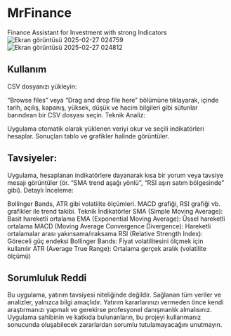 # MrFinance
 Finance Assistant for Investment with strong Indicators
![Ekran görüntüsü 2025-02-27 024759](https://github.com/user-attachments/assets/491c7e5d-ca57-4819-9eba-cf45abd6976e)
![Ekran görüntüsü 2025-02-27 024812](https://github.com/user-attachments/assets/1853f3a7-045e-4fe7-8896-82ea3bb960b7)

## Kullanım
CSV dosyanızı yükleyin:

“Browse files” veya “Drag and drop file here” bölümüne tıklayarak, içinde tarih, açılış, kapanış, yüksek, düşük ve hacim bilgileri gibi sütunlar barındıran bir CSV dosyası seçin.
Teknik Analiz:

Uygulama otomatik olarak yüklenen veriyi okur ve seçili indikatörleri hesaplar.
Sonuçları tablo ve grafikler halinde görüntüler.
## Tavsiyeler:

Uygulama, hesaplanan indikatörlere dayanarak kısa bir yorum veya tavsiye mesajı görüntüler (ör. “SMA trend aşağı yönlü”, “RSI aşırı satım bölgesinde” gibi).
Detaylı İnceleme:

Bollinger Bands, ATR gibi volatilite ölçümleri.
MACD grafiği, RSI grafiği vb. grafikler ile trend takibi.
Teknik İndikatörler
SMA (Simple Moving Average): Basit hareketli ortalama
EMA (Exponential Moving Average): Üssel hareketli ortalama
MACD (Moving Average Convergence Divergence): Hareketli ortalamalar arası yakınsama/ıraksama
RSI (Relative Strength Index): Göreceli güç endeksi
Bollinger Bands: Fiyat volatilitesini ölçmek için kullanılır
ATR (Average True Range): Ortalama gerçek aralık (volatilite ölçümü)


## **Sorumluluk Reddi**
Bu uygulama, yatırım tavsiyesi niteliğinde değildir. Sağlanan tüm veriler ve analizler, yalnızca bilgi amaçlıdır. Yatırım kararlarınızı vermeden önce kendi araştırmanızı yapmalı ve gerekirse profesyonel danışmanlık almalısınız. Uygulama sahibinin ve katkıda bulunanların, bu projeyi kullanmanız sonucunda oluşabilecek zararlardan sorumlu tutulamayacağını unutmayın.
